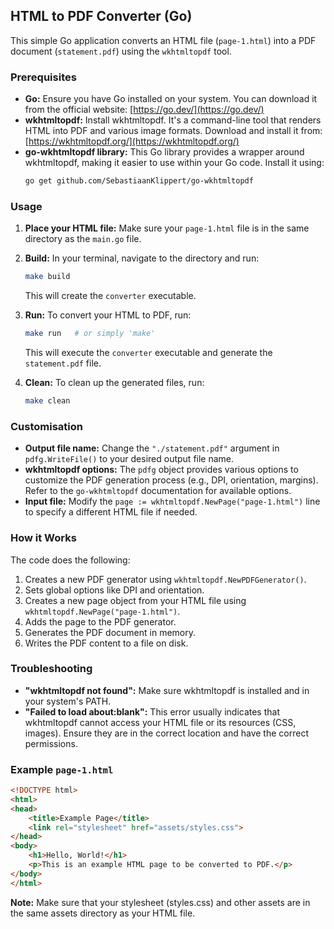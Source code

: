 ## HTML to PDF Converter (Go)

This simple Go application converts an HTML file (`page-1.html`) into a PDF document (`statement.pdf`) using the `wkhtmltopdf` tool.

### Prerequisites

*   **Go:** Ensure you have Go installed on your system. You can download it from the official website: [https://go.dev/](https://go.dev/)
*   **wkhtmltopdf:** Install wkhtmltopdf. It's a command-line tool that renders HTML into PDF and various image formats. Download and install it from: [https://wkhtmltopdf.org/](https://wkhtmltopdf.org/)
*   **go-wkhtmltopdf library:** This Go library provides a wrapper around wkhtmltopdf, making it easier to use within your Go code. Install it using:
    ```bash
    go get github.com/SebastiaanKlippert/go-wkhtmltopdf
    ```

### Usage

1.  **Place your HTML file:** Make sure your `page-1.html` file is in the same directory as the `main.go` file.

2.  **Build:** In your terminal, navigate to the directory and run:
    ```bash
    make build
    ```
    This will create the `converter` executable.
3.  **Run:** To convert your HTML to PDF, run:
    ```bash
    make run   # or simply 'make'
    ```
    This will execute the `converter` executable and generate the `statement.pdf` file.
4.  **Clean:** To clean up the generated files, run:
    ```bash
    make clean
    ```

### Customisation

*   **Output file name:** Change the `"./statement.pdf"` argument in `pdfg.WriteFile()` to your desired output file name.
*   **wkhtmltopdf options:** The `pdfg` object provides various options to customize the PDF generation process (e.g., DPI, orientation, margins). Refer to the `go-wkhtmltopdf` documentation for available options.
*   **Input file:** Modify the `page := wkhtmltopdf.NewPage("page-1.html")` line to specify a different HTML file if needed.

### How it Works

The code does the following:

1.  Creates a new PDF generator using `wkhtmltopdf.NewPDFGenerator()`.
2.  Sets global options like DPI and orientation.
3.  Creates a new page object from your HTML file using `wkhtmltopdf.NewPage("page-1.html")`.
4.  Adds the page to the PDF generator.
5.  Generates the PDF document in memory.
6.  Writes the PDF content to a file on disk.

### Troubleshooting

*   **"wkhtmltopdf not found":** Make sure wkhtmltopdf is installed and in your system's PATH.
*   **"Failed to load about:blank":** This error usually indicates that wkhtmltopdf cannot access your HTML file or its resources (CSS, images). Ensure they are in the correct location and have the correct permissions.

### Example `page-1.html`

```html
<!DOCTYPE html>
<html>
<head>
    <title>Example Page</title>
    <link rel="stylesheet" href="assets/styles.css">
</head>
<body>
    <h1>Hello, World!</h1>
    <p>This is an example HTML page to be converted to PDF.</p>
</body>
</html>
```

**Note:** Make sure that your stylesheet (styles.css) and other assets are in the same assets directory as your HTML file.
